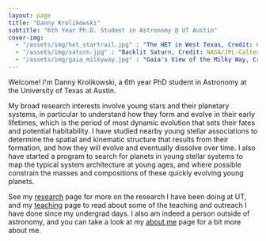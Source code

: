 ```yaml
---
layout: page
title: "Danny Krolikowski"
subtitle: "6th Year Ph.D. Student in Astronomy @ UT Austin"
cover-img:
  - "/assets/img/het_startrail.jpg" : "The HET in West Texas, Credit: Ethan Tweedie"
  - "/assets/img/saturn.jpg" : "Backlit Saturn, Credit: NASA/JPL-Caltech/SSI"
  - "/assets/img/gaia_milkyway.jpg" : "Gaia's View of the Milky Way, Credit: ESA/Gaia/DPAC"
---
```


Welcome! I'm Danny Krolikowski, a 6th year PhD student in Astronomy at the University of Texas at Austin.

My broad research interests involve young stars and their planetary systems, in particular to understand how they form and evolve in their early lifetimes, which is the period of most dynamic evolution that sets their fates and potential habitability. I have studied nearby young stellar associations to determine the spatial and kinematic structure that results from their formation, and how they will evolve and eventually dissolve over time. I also have started a program to search for planets in young stellar systems to map the typical system architecture at young ages, and where possible constrain the masses and compositions of these quickly evolving young planets.

See my [research](/research) page for more on the research I have been doing at UT, and my [teaching](/teach) page to read about some of the teaching and outreach I have done since my undergrad days. I also am indeed a person outside of astronomy, and you can take a look at my [about me](\aboutme) page for a bit more about me.
